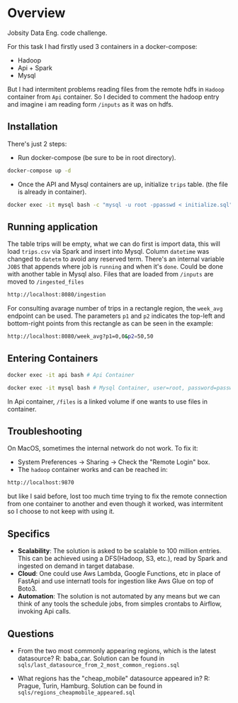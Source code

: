 # Overview

Jobsity Data Eng. code challenge.

For this task I had firstly used 3 containers in a docker-compose:
- Hadoop
- Api + Spark
- Mysql

But I had intermitent problems reading files from the remote hdfs in `Hadoop` container from `Api` container. So I decided to comment the hadoop entry and imagine i am reading form `/inputs` as it was on hdfs.

## Installation
There's just 2 steps:
- Run docker-compose (be sure to be in root directory).
```bash
docker-compose up -d
```

- Once the API and Mysql containers are up, initialize `trips` table. (the file is already in container).
```bash
docker exec -it mysql bash -c "mysql -u root -ppasswd < initialize.sql"
```

## Running application

The table trips will be empty, what we can do first is import data, this will load `trips.csv` via Spark and insert into Mysql. Column `datetime` was changed to `datetm` to avoid any reserved term. There's an internal variable `JOBS` that appends where job is `running` and when it's `done`. Could be done with another table in Mysql also. Files that are loaded from `/inputs` are moved to `/ingested_files`

```bash
http://localhost:8080/ingestion
```

For consulting avarage number of trips in a rectangle region, the `week_avg` endpoint can be used. The parameters `p1` and `p2` indicates the top-left and bottom-right points from this rectangle as can be seen in the example:

```bash
http://localhost:8080/week_avg?p1=0,0&p2=50,50
```

## Entering Containers

```bash
docker exec -it api bash # Api Container
```

```bash
docker exec -it mysql bash # Mysql Container, user=root, password=passwd
```

In Api container, `/files` is a linked volume if one wants to use files in container.

## Troubleshooting

On MacOS, sometimes the internal network do not work. To fix it:
- System Preferences -> Sharing -> Check the "Remote Login" box.
- The `hadoop` container works and can be reached in:

```bash
http://localhost:9870
```

but like I said before, lost too much time trying to fix the remote connection from one container to another and even though it worked, was intermitent so I choose to not keep with using it.

## Specifics
- __Scalability__:
The solution is asked to be scalable to 100 million entries. This can be achieved using a DFS(Hadoop, S3, etc.), read by Spark and ingested on demand in target database.
- __Cloud__: One could use Aws Lambda, Google Functions, etc in place of FastApi and use internatl tools for ingestion like Aws Glue on top of Boto3.
- __Automation__: The solution is not automated by any means but we can think of any tools the schedule jobs, from simples crontabs to Airflow, invoking Api calls.

## Questions
- From the two most commonly appearing regions, which is the latest datasource?
R: baba_car. Solution can be found in `sqls/last_datasource_from_2_most_common_regions.sql`

- What regions has the "cheap_mobile" datasource appeared in?
R: Prague, Turin, Hamburg. Solution can be found in `sqls/regions_cheapmobile_appeared.sql`
